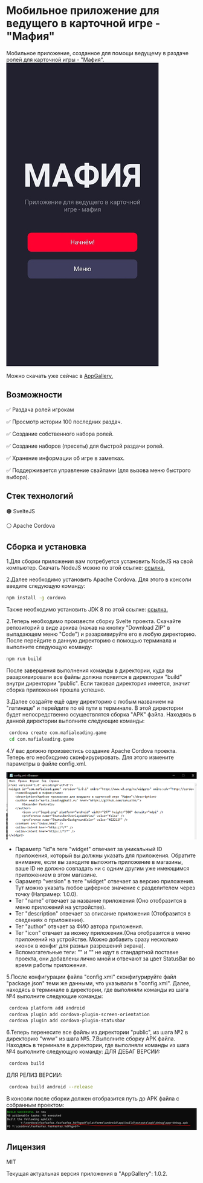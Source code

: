 # Мобильное приложение для ведущего в карточной игре - "Мафия"

Мобильное приложение, созданное для помощи ведущему в раздаче ролей для карточной игры - "Мафия".
![image info](./MDImages/mainImg.jpg)

Можно скачать уже сейчас в [AppGallery.](https://clck.ru/sQtis)

## Возможности

✅ Раздача ролей игрокам

✅ Просмотр истории 100 последних раздач.

✅ Создание собственного набора ролей.

✅ Создание наборов (пресеты) для быстрой раздачи ролей.

✅ Хранение информации об игре в заметках.

✅ Поддерживается управление свайпами (для вызова меню быстрого выбора).

## Стек технологий
🟠 SvelteJS

⚪ Apache Cordova

## Сборка и установка

1.Для сборки приложения вам потребуется установить NodeJS на свой компьютер.
Скачать NodeJS можно по этой ссылке: [ссылка.](https://nodejs.org/ru/)

2.Далее необходимо установить Apache Cordova. 
Для этого в консоли введите следующую команду:
```sh
npm install -g cordova
```
Также необходимо установить JDK 8 по этой ссылке: [ссылка.](https://www.oracle.com/cis/java/technologies/javase/javase8-archive-downloads.html)

2.Теперь необходимо произвести сборку Svelte проекта.
Скачайте репозиторий в виде архива (нажав на кнопку "Download ZIP" в выпадающем меню "Code") и разархивируйте его в любую директорию.
После перейдите в данную директорию с помощью терминала и выполните следующую команду:
```sh
npm run build
```
После завершения выполнения команды в директории, куда вы разархивировали все файлы должна появится в директория "build" внутри директории "public". 
Если таковая директория имеется, значит сборка приложения прошла успешно.

3.Далее создайте ещё одну директорию с любым названием на "латинице" и перейдите по её пути в терминале.
В этой директории будет непосредственно осуществлятся сборка "APK" файла.
Находясь в данной директории выполните следующие команды:
```sh
 cordova create com.mafialeading.game
 cd com.mafialeading.game
```
4.У вас должно произвестись создание Apache Cordova проекта.
Теперь его необходимо сконфирурировать. Для этого измените параметры в файле config.xml.

![image info](./MDImages/configxml.jpg)

- Параметр "id"в теге "widget" отвечает за уникальный ID приложения, который вы должны указать для приложения. Обратите внимание, если вы заходите выложить приложение в магазины, ваше ID не должно совпадать ни с одним другим уже имеющимся приложением в этом магазине.
- Gараметр "version" в теге "widget" отвечает за версию приложения. Тут можно указать любое циферное значение с разделителем через точку (Например: 1.0.0).
- Тег "name" отвечает за название приложения (Оно отобразится в меню приложений на устройстве).
- Тег "description" отвечает за описание приложения (Отобразится в сведениях о приложении).
- Тег "author" отвчает за ФИО автора приложения.
- Тег "icon" отвчает за иконку приложения.(Она отобразится в меню приложений на устройстве. Можно добавить сразу несколько иконок в конфиг для разных разрешений экрана).
- Вспомогательные теги: "<preference name="StatusBarOverlaysWebView" value="false" />" и "<preference name="StatusBarBackgroundColor" value="#22212F" />" не идут в стандартной поставке проекта, они добавлены лично мной и отвечают за цвет StatusBar во время работы приложения.

5.После конфигурации файла "config.xml" сконфигурируйте файл "package.json" теми же данными, что указывали в "config.xml". 
Далее, находясь в терминале в директории, где выполняли команды из шага №4 выполните следующие команды:
```sh
 cordova platform add android
 cordova plugin add cordova-plugin-screen-orientation
 cordova plugin add cordova-plugin-statusbar
```

6.Теперь перенесите все файлы из директории "public", из шага №2 в директорию "www" из шага №5.
7.Выполните сборку APK файла. Находясь в терминале в директории, где выполняли команды из шага №4 выполните следующую команду:
ДЛЯ ДЕБАГ ВЕРСИИ:
```sh
 cordova build
```
ДЛЯ РЕЛИЗ ВЕРСИИ:
```sh
 cordova build android --release 
```
В консоли после сборки должен отобразится путь до APK файла с собранным проектом:
![image info](./MDImages/consolePath.jpg)

## Лицензия

MIT

Текущая актуальная версия приложения в "AppGallery": 1.0.2.